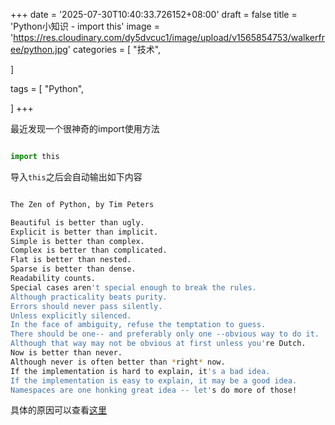 +++
date = '2025-07-30T10:40:33.726152+08:00'
draft = false
title = 'Python小知识 - import this'
image = 'https://res.cloudinary.com/dy5dvcuc1/image/upload/v1565854753/walkerfree/python.jpg'
categories = [
    "技术",

]

tags = [
    "Python",

]
+++

最近发现一个很神奇的import使用方法

```python

import this
```

导入`this`之后会自动输出如下内容

```bash

The Zen of Python, by Tim Peters

Beautiful is better than ugly.
Explicit is better than implicit.
Simple is better than complex.
Complex is better than complicated.
Flat is better than nested.
Sparse is better than dense.
Readability counts.
Special cases aren't special enough to break the rules.
Although practicality beats purity.
Errors should never pass silently.
Unless explicitly silenced.
In the face of ambiguity, refuse the temptation to guess.
There should be one-- and preferably only one --obvious way to do it.
Although that way may not be obvious at first unless you're Dutch.
Now is better than never.
Although never is often better than *right* now.
If the implementation is hard to explain, it's a bad idea.
If the implementation is easy to explain, it may be a good idea.
Namespaces are one honking great idea -- let's do more of those!
```

具体的原因可以查看[这里](https://stackoverflow.com/questions/5855758/what-is-the-source-code-of-the-this-module-doing?__s=tjrh931s9dfh1ucarf2c)
